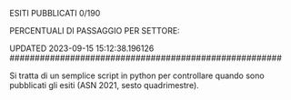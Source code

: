ESITI PUBBLICATI 0/190 

PERCENTUALI DI PASSAGGIO PER SETTORE:

UPDATED 2023-09-15 15:12:38.196126
###################################################### 

Si tratta di un semplice script in python per controllare quando sono pubblicati gli esiti (ASN 2021, sesto quadrimestre).

